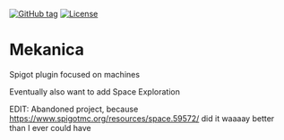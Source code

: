 [![GitHub tag](https://img.shields.io/github/tag/justADeni/Mekanica?include_prereleases=&sort=semver&color=blue)](https://github.com/justADeni/Mekanica/releases/)
[![License](https://img.shields.io/badge/License-BSD--3_-blue)](#license)

# Mekanica
Spigot plugin focused on machines

Eventually also want to add Space Exploration

EDIT: Abandoned project, because https://www.spigotmc.org/resources/space.59572/ did it waaaay better than I ever could have

